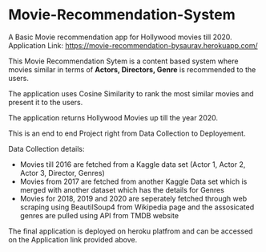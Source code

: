 # Movie-Recommendation-System
A Basic Movie recommendation app for Hollywood movies till 2020.
Application Link: https://movie-recommendation-bysaurav.herokuapp.com/

This Movie Recommendation Sytem is a content based system where movies similar in terms of **Actors, Directors, Genre** is recommended to the users.

The application uses Cosine Similarity to rank the most similar movies and present it to the users.

The application returns Hollywood Movies up till the year 2020.

This is an end to end Project right from Data Collection to Deployement.

Data Collection details:
  - Movies till 2016 are fetched from a Kaggle data set (Actor 1, Actor 2, Actor 3, Director, Genres)
  - Movies from 2017 are fetched from another Kaggle Data set which is merged with another dataset which has the details for Genres
  - Movies for 2018, 2019 and 2020 are seperately fetched through web scraping using BeautilSoup4 from Wikipedia page and the assosicated genres are pulled using API from TMDB         website

The final application is deployed on heroku platfrom and can be accessed on the Application link provided above.
